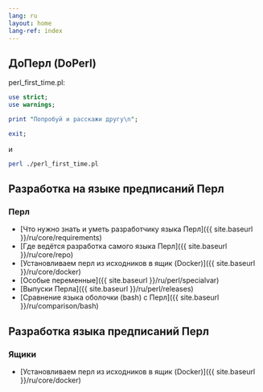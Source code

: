 ```yaml
---
lang: ru
layout: home
lang-ref: index
---
```


## ДоПерл (DoPerl)

perl_first_time.pl:

```perl
use strict;
use warnings;

print "Попробуй и расскажи другу\n";

exit;
```
и

```bash
perl ./perl_first_time.pl
```

## Разработка на языке предписаний Перл

### Перл

* [Что нужно знать и уметь разработчику языка Перл]({{ site.baseurl }}/ru/core/requirements)
* [Где ведётся разработка самого языка Перл]({{ site.baseurl }}/ru/core/repo)
* [Установливаем перл из исходников в ящик (Docker)]({{ site.baseurl }}/ru/core/docker)
* [Особые переменные]({{ site.baseurl }}/ru/perl/specialvar)
* [Выпуски Перла]({{ site.baseurl }}/ru/perl/releases)
* [Сравнение языка оболочки (bash) с Перл]({{ site.baseurl }}/ru/comparison/bash)

## Разработка языка предписаний Перл

### Ящики

* [Установливаем перл из исходников в ящик (Docker)]({{ site.baseurl }}/ru/core/docker)
